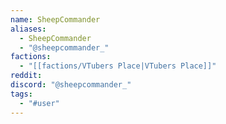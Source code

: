```yaml
---
name: SheepCommander
aliases:
  - SheepCommander
  - "@sheepcommander_"
factions:
  - "[[factions/VTubers Place|VTubers Place]]"
reddit: 
discord: "@sheepcommander_"
tags:
  - "#user"
---
```

